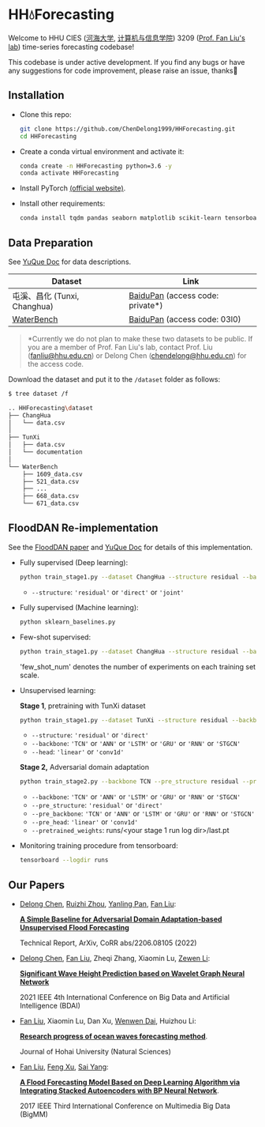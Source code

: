 # HH💧Forecasting

Welcome to HHU CIES ([河海大学](https://www.hhu.edu.cn/), [计算机与信息学院](https://cies.hhu.edu.cn/main.psp)) 3209 ([Prof. Fan Liu's lab](https://www.researchgate.net/lab/Fan-Liu-Lab-2)) time-series forecasting codebase! 

This codebase is under active development. If you find any bugs or have any suggestions for code improvement, please raise an issue, thanks🎈


## Installation

- Clone this repo:

    ```bash
    git clone https://github.com/ChenDelong1999/HHForecasting.git
    cd HHForecasting
    ```
  
- Create a conda virtual environment and activate it:

    ```bash
    conda create -n HHForecasting python=3.6 -y
    conda activate HHForecasting
    ```

- Install PyTorch [(official website)](https://pytorch.org/get-started/locally/).

- Install other requirements:
    ```bash
    conda install tqdm pandas seaborn matplotlib scikit-learn tensorboard -y
    ```

## Data Preparation

See [YuQue Doc](https://www.yuque.com/bgh8fr/wh55rz/asa9wm) for data descriptions.

| Dataset        | Link                                                         |
| -------------- | ------------------------------------------------------------ |
| 屯溪、昌化 (Tunxi, Changhua) | [BaiduPan](https://pan.baidu.com/s/1Pp9Lm9fYs7su8K34SnTv2w ) (access code: private*)|
| [WaterBench](https://eartharxiv.org/repository/view/2988/)                      | [BaiduPan](https://pan.baidu.com/s/1Q_uiDNwLipFS50D-8I_YiQ) (access code: 03l0) |

> *Currently we do not plan to make these two datasets to be public. If you are a member of Prof. Fan Liu's lab, contact Prof. Liu (fanliu@hhu.edu.cn) or Delong Chen (chendelong@hhu.edu.cn) for the access code.

Download the dataset and put it to the `/dataset` folder as follows:

```bash
$ tree dataset /f

.. HHForecasting\dataset
├── ChangHua
│   └── data.csv
│
├── TunXi
│   ├── data.csv
│   └── documentation
│       
└── WaterBench
    ├── 1609_data.csv
    ├── 521_data.csv
    ├── ...
    ├── 668_data.csv
    └── 671_data.csv
```



## FloodDAN Re-implementation

See the [FloodDAN paper](https://arxiv.org/abs/2206.08105) and [YuQue Doc](https://www.yuque.com/bgh8fr/wh55rz/sw64fp) for details of this implementation.

- Fully supervised (Deep learning):
  ```bash
  python train_stage1.py --dataset ChangHua --structure residual --backbone TCN --head conv1d
  ```
  - `--structure`: `'residual'` or `'direct'` or `'joint'`


- Fully supervised (Machine learning):

  ```bash
  python sklearn_baselines.py
  ```

- Few-shot supervised:
  ```bash
  python train_stage1.py --dataset ChangHua --structure residual --backbone TCN --head conv1d --few_shot_num 20 --batch_size 16 --N_EPOCH 1000
  ```
  'few_shot_num' denotes the number of experiments on each training set scale. 
  
- Unsupervised learning:

  **Stage 1**, pretraining with TunXi dataset

  ```bash
  python train_stage1.py --dataset TunXi --structure residual --backbone TCN --head conv1d
  ```
  - `--structure`: `'residual'` or `'direct'`
  - `--backbone`: `'TCN'` or `'ANN'` or `'LSTM'` or `'GRU'` or `'RNN'` or `'STGCN'`
  - `--head`: `'linear'` or `'conv1d'`

  **Stage 2,** Adversarial domain adaptation

  ```bash
  python train_stage2.py --backbone TCN --pre_structure residual --pre_backbone TCN --pre_head conv1d --pretrained_weights runs/<your pretraining run log dir>/last.pt
  ```
  - `--backbone`: `'TCN'` or `'ANN'` or `'LSTM'` or `'GRU'` or `'RNN'` or `'STGCN'`
  - `--pre_structure`: `'residual'` or `'direct'`
  - `--pre_backbone`: `'TCN'` or `'ANN'` or `'LSTM'` or `'GRU'` or `'RNN'` or `'STGCN'`
  - `--pre_head`: `'linear'` or `'conv1d'`
  - `--pretrained_weights`:  runs/<your stage 1 run log dir>/last.pt


- Monitoring training procedure from tensorboard:
  
  ```bash
  tensorboard --logdir runs
  ```

## Our Papers

- [Delong Chen](https://chendelong.world/), [Ruizhi Zhou](https://www.researchgate.net/scientific-contributions/Ruizhi-Zhou-2223957483), [Yanling Pan](https://www.linkedin.com/in/yanling-pan-2399821a1/?originalSubdomain=cn), [Fan Liu](https://cies.hhu.edu.cn/2013/0508/c4122a54931/page.htm): 
 
  [**A Simple Baseline for Adversarial Domain Adaptation-based Unsupervised Flood Forecasting**](https://arxiv.org/abs/2206.08105)

  Technical Report, ArXiv, CoRR abs/2206.08105 (2022)


- [Delong Chen](https://chendelong.world/), [Fan Liu](https://cies.hhu.edu.cn/2013/0508/c4122a54931/page.htm), Zheqi Zhang, Xiaomin Lu, [Zewen Li](https://zewenli.cn/): 

  [**Significant Wave Height Prediction based on Wavelet Graph Neural Network**](https://arxiv.org/abs/2107.09483)

  2021 IEEE 4th International Conference on Big Data and Artificial Intelligence (BDAI)


- [Fan Liu](https://cies.hhu.edu.cn/2013/0508/c4122a54931/page.htm), Xiaomin Lu, Dan Xu, [Wenwen Dai](https://www.researchgate.net/profile/Dai-Wenwen), Huizhou Li: 

  [**Research progress of ocean waves forecasting method**](https://jour.hhu.edu.cn/hhdxxbzren/article/abstract/202105001). 

  Journal of Hohai University (Natural Sciences)


- [Fan Liu](https://cies.hhu.edu.cn/2013/0508/c4122a54931/page.htm), [Feng Xu](https://cies.hhu.edu.cn/2013/0507/c4122a54830/page.psp), [Sai Yang](https://dqxy.ntu.edu.cn/2019/0904/c1290a48382/page.htm): 

  [**A Flood Forecasting Model Based on Deep Learning Algorithm via Integrating Stacked Autoencoders with BP Neural Network**](https://ieeexplore.ieee.org/document/7966716). 

  2017 IEEE Third International Conference on Multimedia Big Data (BigMM)
